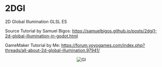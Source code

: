 # 2DGI
2D Global Illumination GLSL ES

Source Tutorial by Samuel Bigos: https://samuelbigos.github.io/posts/2dgi1-2d-global-illumination-in-godot.html

GameMaker Tutorial by Me: https://forum.yoyogames.com/index.php?threads/all-about-2d-global-illumination.97941/

<p align="center">
  <img src="https://github.com/FatalSleep/2DGI/blob/main/GIF.gif" alt="GI"/>
</p>
